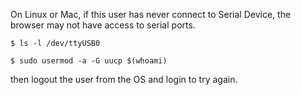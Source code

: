 On Linux or Mac, if this user has never connect to Serial Device, the browser may not have access to serial ports.

```
$ ls -l /dev/ttyUSB0
```

```
$ sudo usermod -a -G uucp $(whoami)
```

then logout the user from the OS and login to try again.

